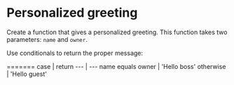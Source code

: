 # Personalized greeting

Create a function that gives a personalized greeting. This function takes two parameters: `name` and `owner`.

Use conditionals to return the proper message:

=======
case | return
--- | ---
name equals owner | 'Hello boss'
otherwise | 'Hello guest'
